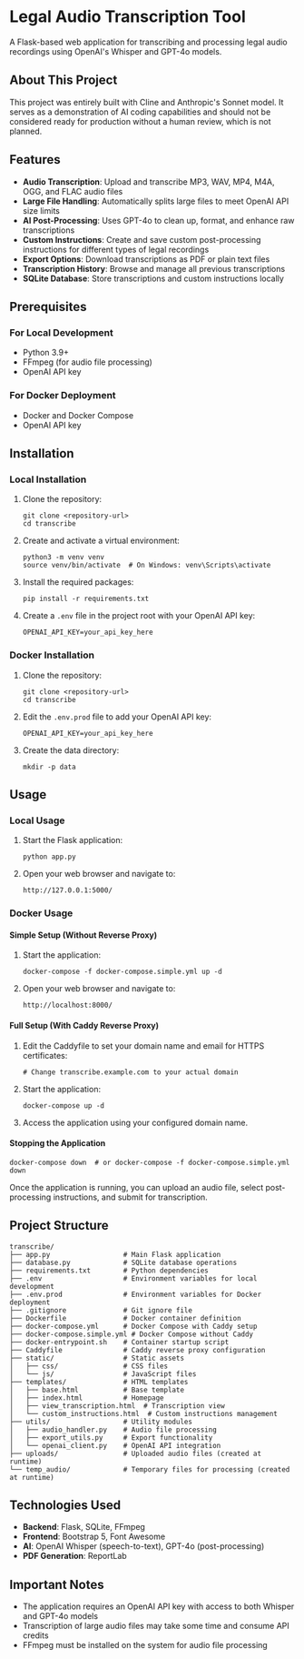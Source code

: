 # Legal Audio Transcription Tool

A Flask-based web application for transcribing and processing legal audio recordings using OpenAI's Whisper and GPT-4o models.

## About This Project

This project was entirely built with Cline and Anthropic's Sonnet model. It serves as a demonstration of AI coding capabilities and should not be considered ready for production without a human review, which is not planned.

## Features

- **Audio Transcription**: Upload and transcribe MP3, WAV, MP4, M4A, OGG, and FLAC audio files
- **Large File Handling**: Automatically splits large files to meet OpenAI API size limits
- **AI Post-Processing**: Uses GPT-4o to clean up, format, and enhance raw transcriptions
- **Custom Instructions**: Create and save custom post-processing instructions for different types of legal recordings
- **Export Options**: Download transcriptions as PDF or plain text files
- **Transcription History**: Browse and manage all previous transcriptions
- **SQLite Database**: Store transcriptions and custom instructions locally

## Prerequisites

### For Local Development
- Python 3.9+
- FFmpeg (for audio file processing)
- OpenAI API key

### For Docker Deployment
- Docker and Docker Compose
- OpenAI API key

## Installation

### Local Installation

1. Clone the repository:
   ```
   git clone <repository-url>
   cd transcribe
   ```

2. Create and activate a virtual environment:
   ```
   python3 -m venv venv
   source venv/bin/activate  # On Windows: venv\Scripts\activate
   ```

3. Install the required packages:
   ```
   pip install -r requirements.txt
   ```

4. Create a `.env` file in the project root with your OpenAI API key:
   ```
   OPENAI_API_KEY=your_api_key_here
   ```

### Docker Installation

1. Clone the repository:
   ```
   git clone <repository-url>
   cd transcribe
   ```

2. Edit the `.env.prod` file to add your OpenAI API key:
   ```
   OPENAI_API_KEY=your_api_key_here
   ```

3. Create the data directory:
   ```
   mkdir -p data
   ```

## Usage

### Local Usage

1. Start the Flask application:
   ```
   python app.py
   ```

2. Open your web browser and navigate to:
   ```
   http://127.0.0.1:5000/
   ```

### Docker Usage

#### Simple Setup (Without Reverse Proxy)

1. Start the application:
   ```
   docker-compose -f docker-compose.simple.yml up -d
   ```

2. Open your web browser and navigate to:
   ```
   http://localhost:8000/
   ```

#### Full Setup (With Caddy Reverse Proxy)

1. Edit the Caddyfile to set your domain name and email for HTTPS certificates:
   ```
   # Change transcribe.example.com to your actual domain
   ```

2. Start the application:
   ```
   docker-compose up -d
   ```

3. Access the application using your configured domain name.

#### Stopping the Application

```
docker-compose down  # or docker-compose -f docker-compose.simple.yml down
```

Once the application is running, you can upload an audio file, select post-processing instructions, and submit for transcription.

## Project Structure

```
transcribe/
├── app.py                  # Main Flask application
├── database.py             # SQLite database operations
├── requirements.txt        # Python dependencies
├── .env                    # Environment variables for local development
├── .env.prod               # Environment variables for Docker deployment
├── .gitignore              # Git ignore file
├── Dockerfile              # Docker container definition
├── docker-compose.yml      # Docker Compose with Caddy setup
├── docker-compose.simple.yml # Docker Compose without Caddy
├── docker-entrypoint.sh    # Container startup script
├── Caddyfile               # Caddy reverse proxy configuration
├── static/                 # Static assets
│   ├── css/                # CSS files
│   └── js/                 # JavaScript files
├── templates/              # HTML templates
│   ├── base.html           # Base template
│   ├── index.html          # Homepage
│   ├── view_transcription.html  # Transcription view
│   └── custom_instructions.html  # Custom instructions management
├── utils/                  # Utility modules
│   ├── audio_handler.py    # Audio file processing
│   ├── export_utils.py     # Export functionality
│   └── openai_client.py    # OpenAI API integration
├── uploads/                # Uploaded audio files (created at runtime)
└── temp_audio/             # Temporary files for processing (created at runtime)
```

## Technologies Used

- **Backend**: Flask, SQLite, FFmpeg
- **Frontend**: Bootstrap 5, Font Awesome
- **AI**: OpenAI Whisper (speech-to-text), GPT-4o (post-processing)
- **PDF Generation**: ReportLab

## Important Notes

- The application requires an OpenAI API key with access to both Whisper and GPT-4o models
- Transcription of large audio files may take some time and consume API credits
- FFmpeg must be installed on the system for audio file processing
